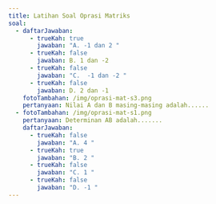 ```yaml
---
title: Latihan Soal Oprasi Matriks
soal:
  - daftarJawaban:
      - trueKah: true
        jawaban: "A. -1 dan 2 "
      - trueKah: false
        jawaban: B. 1 dan -2
      - trueKah: false
        jawaban: "C.  -1 dan -2 "
      - trueKah: false
        jawaban: D. 2 dan -1
    fotoTambahan: /img/oprasi-mat-s3.png
    pertanyaan: Nilai A dan B masing-masing adalah......
  - fotoTambahan: /img/oprasi-mat-s1.png
    pertanyaan: Determinan AB adalah.......
    daftarJawaban:
      - trueKah: false
        jawaban: "A. 4 "
      - trueKah: true
        jawaban: "B. 2 "
      - trueKah: false
        jawaban: "C. 1 "
      - trueKah: false
        jawaban: "D. -1 "
---
```

